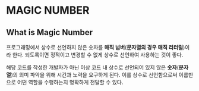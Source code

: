 # MAGIC NUMBER

## What is Magic Number

프로그래밍에서 상수로 선언하지 않은 숫자를 **매직 넘버**(**문자열의 경우 매직 리터럴**)이라 한다.
되도록이면 정적이고 변경할 수 없게 상수로 선언하여 사용하는 것이 좋다.

해당 코드를 작성한 개발자가 아닌 이상 코드 내 상수로 선언되어 있지 않은 **숫자**(**문자열**)의 의미 파악을 위해 시간과 노력을 요구하게 된다. 이를 상수로 선언함으로써 이름만으로 어떤 역할을 수행하는지 명확하게 전달할 수 있다.
